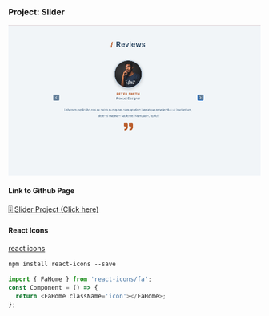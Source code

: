 ### Project: Slider

![1688667668477](image/README/1688667668477.png)

#### Link to Github Page

[🎚️ Slider Project (Click here)](https://jovyflagg.github.io/faq/)

#### React Icons

[react icons](https://react-icons.github.io/react-icons/)

```
npm install react-icons --save
```

```javascript
import { FaHome } from 'react-icons/fa';
const Component = () => {
  return <FaHome className='icon'></FaHome>;
};
```
